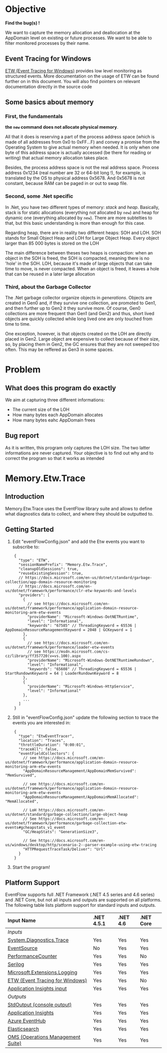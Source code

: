 ﻿# Objective

**Find the bug(s) !**

We want to capture the memory allocation and deallocation at the AppDomain level on existing or future processes.
We want to be able to filter monitored processes by their name.

## Event Tracing for Windows

[ETW (Event Tracing for Windows)](https://docs.microsoft.com/en-us/windows/desktop/etw/event-tracing-portal) provides low level monitoring as structured events.
More documentation on the usage of ETW can be found further on in this document. You will also find pointers on relevant documentation directly in the source code

## Some basics about memory

### First, the fundamentals

**the ```new``` command does not allocate physical memory**.

All that it does is reserving a part of the process address space (which is made of all addresses from 0x0 to 0xFF...F) and convey a promise from the Operating System to give actual memory when needed.
It is only when one byte of this address space is actually accessed (be there for reading or writing) that actual memory allocation takes place.

Besides, the process address space is not the real address space. Process address 0x1234 (real number are 32 or 64-bit long !), for example, is translated by the OS to
physical address 0x5678. And 0x5678 is not constant, because RAM can be paged in or out to swap file.

### Second, some .Net specific

In .Net, you have two different types of memory: *stack* and *heap*. Basically, stack is for static allocations (everything not allocated by ```new```) 
and heap for dynamic one (everything allocated by ```new```). There are more subtelties to that, but this basic understanding is more than enough for this case.

Regarding heap, there are in reality two different heaps: SOH and LOH. SOH stands for Small Object Heap and LOH for Large Object Heap.
Every object larger than 85 000 bytes is stored on the LOH

The main difference between theses two heaps is compaction: when an object in the SOH is freed, the SOH is compacted, meaning there is no 'hole' in the SOH.
LOH, because it's made of large objects that can take time to move, is never compacted. When an object is freed, it leaves a hole that can be reused in a later large allocation

### Third, about the Garbage Collector

The .Net garbage collector organize objects in *generations*. Objects are created in Gen0 and, if they survive one collection, are promoted to Gen1, and then
further up to Gen2 it they survive more. Of course, Gen0 collections are more frequent than Gen1 (and Gen2) and thus, short lived objects are quickly collected
while long lived one are only touched from time to time.

One exception, however, is that objects created on the LOH are directly placed in Gen2. Large object are expensive to collect because of their size, so,
by placing them in Gen2, the GC ensures that they are not sweeped too often. This may be reffered as Gen3 in some spaces.

# Problem

## What does this program do exactly

We aim at capturing three different informations:
* The current size of the LOH
* How many bytes each AppDomain allocates
* How many bytes eahc AppDomain frees

## Bug report

As it is written, this program only captures the LOH size. The two latter informations are never captured.
Your objective is to find out why and to correct the program so that it works as intended

# Memory.Etw.Trace

## Introduction

Memory.Etw.Trace uses the EventFlow library suite and allows to define what diagnostics data to collect, and where they should be outputted to.

## Getting Started
1. Edit "eventFlowConfig.json" and add the Etw events you want to subscribe to:
```
    {
      "type": "ETW",
      "sessionNamePrefix": "Memory.Etw.Trace",
      "cleanupOldSessions": true,
      "reuseExistingSession": true,
      // https://docs.microsoft.com/en-us/dotnet/standard/garbage-collection/app-domain-resource-monitoring
      // https://docs.microsoft.com/en-us/dotnet/framework/performance/clr-etw-keywords-and-levels
      "providers": [
        {
          // see https://docs.microsoft.com/en-us/dotnet/framework/performance/application-domain-resource-monitoring-arm-etw-events
          "providerName": "Microsoft-Windows-DotNETRuntime",
          "level": "Informational",
          "keywords": "67585" // ThreadingKeyword = 65536 | AppDomainResourceManagementKeyword = 2048 | GCKeyword = 1
        },
        {
          // see https://docs.microsoft.com/en-us/dotnet/framework/performance/loader-etw-events
          // see https://msdn.microsoft.com/cs-cz/library/ff357720(v=vs.100).aspx
          "providerName": "Microsoft-Windows-DotNETRuntimeRundown",
          "level": "Informational",
          "keywords": "65608" // ThreadingKeyword = 65536 | StartRundownKeyword = 64 | LoaderRundownKeyword = 8
        },
        {
          "providerName": "Microsoft-Windows-HttpService",
          "level": "Informational"
        },
		...
      ]
    }
```

2. Still in "eventFlowConfig.json" update the following section to trace the events you are interested in:
```
    {
      "type": "EtwEventTracer",
      "location": "Traces",
      "throttleDuration": "0:00:01",
      "traceAll": false,
      "eventFieldCollectors": {
        // see https://docs.microsoft.com/en-us/dotnet/framework/performance/application-domain-resource-monitoring-arm-etw-events
        "AppDomainResourceManagement/AppDomainMemSurvived": "MemSurvived",

        // see https://docs.microsoft.com/en-us/dotnet/framework/performance/application-domain-resource-monitoring-arm-etw-events
        "AppDomainResourceManagement/AppDomainMemAllocated": "MemAllocated",

        // LoH https://docs.microsoft.com/en-us/dotnet/standard/garbage-collection/large-object-heap
        // See https://docs.microsoft.com/en-us/dotnet/framework/performance/garbage-collection-etw-events#gcheapstats_v1_event
        "GC/HeapStats": "GenerationSize3",

        // See https://docs.microsoft.com/en-us/windows/desktop/http/scenario-2--parser-example-using-etw-tracing
        "HTTPRequestTraceTask/Deliver": "Url"
      }
    }
```

3. Start the program!

## Platform Support
EventFlow supports full .NET Framework (.NET 4.5 series and 4.6 series) and .NET Core, but not all inputs and outputs are supported on all platforms. 
The following table lists platform support for standard inputs and outputs.  

| Input Name | .NET 4.5.1 | .NET 4.6 | .NET Core |
| :------------ | :---- | :---- | :---- |
| *Inputs* |
| [System.Diagnostics.Trace](#trace) | Yes | Yes | Yes |
| [EventSource](#eventsource) | No | Yes | Yes |
| [PerformanceCounter](#performancecounter) | Yes | Yes | No |
| [Serilog](#serilog) | Yes | Yes | Yes |
| [Microsoft.Extensions.Logging](#microsoftextensionslogging) | Yes | Yes | Yes |
| [ETW (Event Tracing for Windows)](#etw-event-tracing-for-windows) | Yes | Yes | No |
| [Application Insights input](#application-insights-input) | Yes | Yes | Yes |
| *Outputs* |
| [StdOutput (console output)](#stdoutput) | Yes | Yes | Yes |
| [Application Insights](#application-insights) | Yes | Yes | Yes |
| [Azure EventHub](#event-hub) | Yes | Yes | Yes |
| [Elasticsearch](#elasticsearch) | Yes | Yes | Yes |
| [OMS (Operations Management Suite)](#oms-operations-management-suite) | Yes | Yes | Yes |
